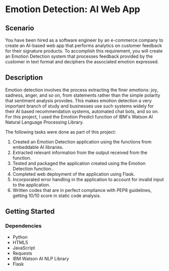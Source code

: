 # Emotion Detection: AI Web App
## Scenario
You have been hired as a software engineer by an e-commerce company to create an AI-based web app that performs analytics on customer feedback for their signature products. To accomplish this requirement, you will create an Emotion Detection system that processes feedback provided by the customer in text format and deciphers the associated emotion expressed.

## Description
Emotion detection involves the process extracting the finer emotions: joy, sadness, anger, and so on, from statements rather than the simple polarity that sentiment analysis provides. This makes emotion detection a very important branch of study and businesses use such systems widely for their AI based recommendation systems, automated chat bots, and so on. For this project, I used the Emotion Predict function of IBM's Watson AI Natural Language Processing Library.

The following tasks were done as part of this project:
  1. Created an Emotion Detection application using the functions from embeddable AI libraries.
  2. Extracted relevant information from the output received from the function.
  3. Tested and packaged the application created using the Emotion Detection function..
  4. Completed web deployment of the application using Flask.
  5. Incorporated error handling in the application to account for invalid input to the application.
  6. Written codes that are in perfect compliance with PEP8 guidelines, getting 10/10 score in static code analysis.

## Getting Started
### Dependencies
* Python
* HTML5
* JavaScript
* Requests
* IBM Watson AI NLP Library
* Flask
